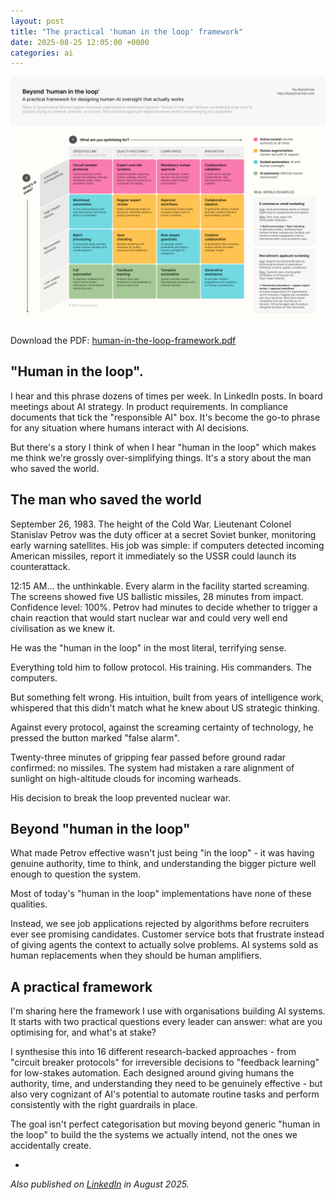 ```yaml
---
layout: post
title: "The practical 'human in the loop' framework"
date: 2025-08-25 12:05:00 +0000
categories: ai
---
```


![Human in the loop decision framework by Tey Bannerman](/images/human-in-the-loop-framework-by-tey-bannerman.png)

Download the PDF: [human-in-the-loop-framework.pdf](/images/human-in-the-loop-framework-by-tey-bannerman.pdf)

## "Human in the loop".

I hear and this phrase dozens of times per week. In LinkedIn posts. In board meetings about AI strategy. In product requirements. In compliance documents that tick the "responsible AI" box. It's become the go-to phrase for any situation where humans interact with AI decisions.

But there's a story I think of when I hear "human in the loop" which makes me think we're grossly over-simplifying things. It's a story about the man who saved the world.

## The man who saved the world

September 26, 1983. The height of the Cold War. Lieutenant Colonel Stanislav Petrov was the duty officer at a secret Soviet bunker, monitoring early warning satellites. His job was simple: if computers detected incoming American missiles, report it immediately so the USSR could launch its counterattack.

12:15 AM... the unthinkable. Every alarm in the facility started screaming. The screens showed five US ballistic missiles, 28 minutes from impact. Confidence level: 100%. Petrov had minutes to decide whether to trigger a chain reaction that would start nuclear war and could very well end civilisation as we knew it.

He was the "human in the loop" in the most literal, terrifying sense.

Everything told him to follow protocol. His training. His commanders. The computers. 

But something felt wrong. His intuition, built from years of intelligence work, whispered that this didn't match what he knew about US strategic thinking.

Against every protocol, against the screaming certainty of technology, he pressed the button marked "false alarm".

Twenty-three minutes of gripping fear passed before ground radar confirmed: no missiles. The system had mistaken a rare alignment of sunlight on high-altitude clouds for incoming warheads.

His decision to break the loop prevented nuclear war.

## Beyond "human in the loop"

What made Petrov effective wasn't just being "in the loop" - it was having genuine authority, time to think, and understanding the bigger picture well enough to question the system.

Most of today's "human in the loop" implementations have none of these qualities.

Instead, we see job applications rejected by algorithms before recruiters ever see promising candidates. Customer service bots that frustrate instead of giving agents the context to actually solve problems. AI systems sold as human replacements when they should be human amplifiers.

## A practical framework

I'm sharing here the framework I use with organisations building AI systems. It starts with two practical questions every leader can answer: what are you optimising for, and what's at stake?

I synthesise this into 16 different research-backed approaches - from "circuit breaker protocols" for irreversible decisions to "feedback learning" for low-stakes automation. Each designed around giving humans the authority, time, and understanding they need to be genuinely effective - but also very cognizant of AI's potential to automate routine tasks and perform consistently with the right guardrails in place.

The goal isn't perfect categorisation but moving beyond generic "human in the loop" to build the the systems we actually intend, not the ones we accidentally create.

-

_Also published on [LinkedIn][li-link] in August 2025._

[li-link]: https://www.linkedin.com/feed/update/urn:li:activity:7358405153139367937/
